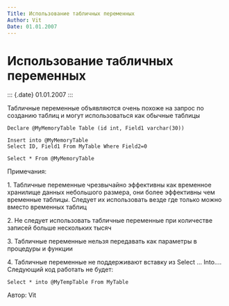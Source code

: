 ```yaml
---
Title: Использование табличных переменных
Author: Vit
Date: 01.01.2007
---
```



Использование табличных переменных
==================================

::: {.date}
01.01.2007
:::

Табличные переменные объявляются очень похоже на запрос по созданию
таблиц и могут использоваться как обычные таблицы

    Declare @MyMemoryTable Table (id int, Field1 varchar(30))
     
    Insert into @MyMemoryTable
    Select ID, Field1 From MyTable Where Field2=0
     
    Select * From @MyMemoryTable

Примечания:

1\. Табличные переменные чрезвычайно эффективны как временное хранилище
данных небольшого размера, они более эффективны чем временные таблицы.
Следует их использовать везде где только можно вместо временных таблиц

2\. Не следует использовать табличные переменные при количестве записей
больше нескольких тысяч

3\. Табличные переменные нельзя передавать как параметры в процедуры и
функции

4\. Табличные переменные не поддерживают вставку из Select \... Into\....
Следующий код работать не будет:

    Select * into @MyTempTable From MyTable

Автор: Vit
